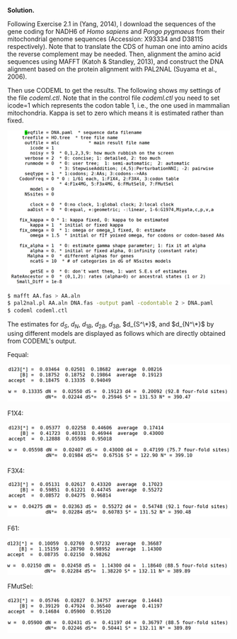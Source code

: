 **Solution.**

Following Exercise 2.1 in (Yang, 2014), I download the sequences of the
gene coding for NADH6 of *Homo sapiens* and *Pongo pygmaeus* from their
mitochondrial genome sequences (Accession: X93334 and D38115
respectively). Note that to translate the CDS of human one into amino
acids the reverse complement may be needed. Then, alignment the amino
acid sequences using MAFFT (Katoh & Standley, 2013), and construct the
DNA alignment based on the protein alignment with PAL2NAL (Suyama et
al., 2006).

Then use CODEML to get the results. The following shows my settings of
the file *codeml.ctl*. Note that in the control file *codeml.ctl* you
need to set icode=1 which represents the codon table 1, i.e., the one
used in mammalian mitochondria. Kappa is set to zero which means it is
estimated rather than fixed.

![](img/2.1-1.png)

```Bash
$ mafft AA.fas > AA.aln
$ pal2nal.pl AA.aln DNA.fas -output paml -codontable 2 > DNA.paml
$ codeml codeml.ctl
```

The estimates for $d_{S}$, $d_{N}$, $d_{1B}$, $d_{2B}$, $d_{3B}$,
$d_{S^\*}$, and $d_{N^\*}$ by using different models are displayed
as follows which are directly obtained from CODEML's output.

Fequal:

![](img/2.1-2.png)

F1X4:

![](img/2.1-3.png)

F3X4:

![](img/2.1-4.png)

F61:

![](img/2.1-5.png)

FMutSel:

![](img/2.1-6.png)
